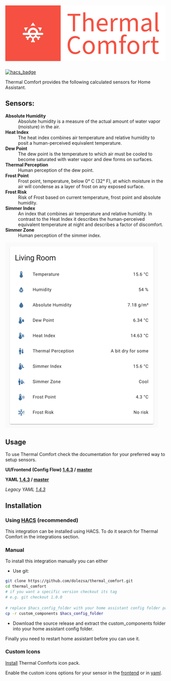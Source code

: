 # [![thermal_comfort](https://raw.githubusercontent.com/dolezsa/thermal_comfort/master/icons/logo.png)](https://github.com/dolezsa/thermal_comfort)
[![hacs_badge](https://img.shields.io/badge/HACS-Default-41BDF5.svg?style=for-the-badge)](https://github.com/hacs/integration)

Thermal Comfort provides the following calculated sensors for Home Assistant.

## Sensors:

<dl>
  <dt><strong>Absolute Humidity</strong></dt>
  <dd>
    Absolute humidity is a measure of the actual amount of water vapor
      (moisture) in the air.
  </dd>
  <dt><strong>Heat Index</strong></dt>
  <dd>
    The heat index combines air temperature and relative humidity to posit a
    human-perceived equivalent temperature.
  </dd>
  <dt><strong>Dew Point</strong></dt>
  <dd>
    The dew point is the temperature to which air must be cooled to become
    saturated with water vapor and dew forms on surfaces.
  </dd>
  <dt><strong>Thermal Perception</strong></dt>
  <dd>
    Human perception of the dew point.
  </dd>
  <dt><strong>Frost Point</strong></dt>
  <dd>
    Frost point, temperature, below 0° C (32° F), at which moisture in the air 
    will condense as a layer of frost on any exposed surface.
  </dd>
  <dt><strong>Frost Risk</strong></dt>
  <dd>
    Risk of Frost based on current temperature, frost point and absolute humidity.
  </dd>
  <dt><strong>Simmer Index</strong></dt>
  <dd>
    An index that combines air temperature and relative humidity. In contrast to
    the Heat Index it describes the human-perceived equivalent temperature at
    night and describes a factor of discomfort.
  </dd>
  <dt><strong>Simmer Zone</strong></dt>
  <dd>
    Human perception of the simmer index.
  </dd>
</dl>

![Custom Icons](https://raw.githubusercontent.com/dolezsa/thermal_comfort/master/screenshots/living_room.png)

## Usage
To use Thermal Comfort check the documentation for your preferred way to setup
sensors.

**UI/Frontend (Config Flow)
 [1.4.3](https://github.com/dolezsa/thermal_comfort/blob/1.4.3/documentation/config_flow.md) /
 [master](https://github.com/dolezsa/thermal_comfort/blob/master/documentation/config_flow.md)**

**YAML
 [1.4.3](https://github.com/dolezsa/thermal_comfort/blob/1.4.3/documentation/yaml.md) /
 [master](https://github.com/dolezsa/thermal_comfort/blob/master/documentation/yaml.md)**

*Legacy YAML [1.4.3](https://github.com/dolezsa/thermal_comfort/blob/1.4.3/documentation/legacy_yaml.md)*

## Installation

### Using [HACS](https://hacs.xyz/) (recommended)

This integration can be installed using HACS. To do it search for Thermal Comfort in the integrations section.

### Manual

To install this integration manually you can either

* Use git:

```sh
git clone https://github.com/dolezsa/thermal_comfort.git
cd thermal_comfort
# if you want a specific version checkout its tag
# e.g. git checkout 1.0.0

# replace $hacs_config_folder with your home assistant config folder path
cp -r custom_components $hacs_config_folder
```

* Download the source release and extract the custom_components folder into your home assistant config folder.

Finally you need to restart home assistant before you can use it.

### Custom Icons
[Install](https://github.com/rautesamtr/thermal_comfort_icons#install) Thermal Comforts icon pack.

Enable the custom icons options for your sensor in the
 [frontend](https://github.com/dolezsa/thermal_comfort/blob/master/documentation/config_flow.md#configuration-options)
 or in [yaml](https://github.com/dolezsa/thermal_comfort/blob/master/documentation/yaml.md#sensor-configuration-variables).
